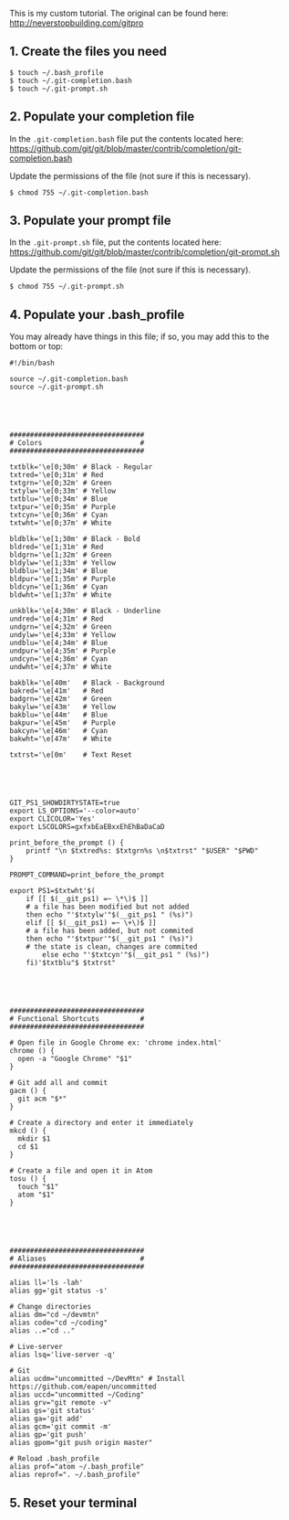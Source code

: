This is my custom tutorial. The original can be found here: http://neverstopbuilding.com/gitpro

## 1. Create the files you need

```
$ touch ~/.bash_profile
$ touch ~/.git-completion.bash
$ touch ~/.git-prompt.sh
```



## 2. Populate your completion file
In the `.git-completion.bash` file put the contents located here: https://github.com/git/git/blob/master/contrib/completion/git-completion.bash

Update the permissions of the file (not sure if this is necessary).

```
$ chmod 755 ~/.git-completion.bash
```



## 3. Populate your prompt file
In the `.git-prompt.sh` file, put the contents located here: https://github.com/git/git/blob/master/contrib/completion/git-prompt.sh

Update the permissions of the file (not sure if this is necessary).

```
$ chmod 755 ~/.git-prompt.sh
```



## 4. Populate your .bash_profile

You may already have things in this file; if so, you may add this to the bottom or top:

```
#!/bin/bash

source ~/.git-completion.bash
source ~/.git-prompt.sh





#################################
# Colors                        #
#################################

txtblk='\e[0;30m' # Black - Regular
txtred='\e[0;31m' # Red
txtgrn='\e[0;32m' # Green
txtylw='\e[0;33m' # Yellow
txtblu='\e[0;34m' # Blue
txtpur='\e[0;35m' # Purple
txtcyn='\e[0;36m' # Cyan
txtwht='\e[0;37m' # White

bldblk='\e[1;30m' # Black - Bold
bldred='\e[1;31m' # Red
bldgrn='\e[1;32m' # Green
bldylw='\e[1;33m' # Yellow
bldblu='\e[1;34m' # Blue
bldpur='\e[1;35m' # Purple
bldcyn='\e[1;36m' # Cyan
bldwht='\e[1;37m' # White

unkblk='\e[4;30m' # Black - Underline
undred='\e[4;31m' # Red
undgrn='\e[4;32m' # Green
undylw='\e[4;33m' # Yellow
undblu='\e[4;34m' # Blue
undpur='\e[4;35m' # Purple
undcyn='\e[4;36m' # Cyan
undwht='\e[4;37m' # White

bakblk='\e[40m'   # Black - Background
bakred='\e[41m'   # Red
badgrn='\e[42m'   # Green
bakylw='\e[43m'   # Yellow
bakblu='\e[44m'   # Blue
bakpur='\e[45m'   # Purple
bakcyn='\e[46m'   # Cyan
bakwht='\e[47m'   # White

txtrst='\e[0m'    # Text Reset





GIT_PS1_SHOWDIRTYSTATE=true
export LS_OPTIONS='--color=auto'
export CLICOLOR='Yes'
export LSCOLORS=gxfxbEaEBxxEhEhBaDaCaD

print_before_the_prompt () {
    printf "\n $txtred%s: $txtgrn%s \n$txtrst" "$USER" "$PWD"
}

PROMPT_COMMAND=print_before_the_prompt

export PS1=$txtwht'$(
    if [[ $(__git_ps1) =~ \*\)$ ]]
    # a file has been modified but not added
    then echo "'$txtylw'"$(__git_ps1 " (%s)")
    elif [[ $(__git_ps1) =~ \+\)$ ]]
    # a file has been added, but not commited
    then echo "'$txtpur'"$(__git_ps1 " (%s)")
    # the state is clean, changes are commited
		else echo "'$txtcyn'"$(__git_ps1 " (%s)")
    fi)'$txtblu"$ $txtrst"





#################################
# Functional Shortcuts          #
#################################

# Open file in Google Chrome ex: 'chrome index.html'
chrome () {
  open -a "Google Chrome" "$1"
}

# Git add all and commit
gacm () {
  git acm "$*"
}

# Create a directory and enter it immediately
mkcd () {
  mkdir $1
  cd $1
}

# Create a file and open it in Atom
tosu () {
  touch "$1"
  atom "$1"
}





#################################
# Aliases                       #
#################################

alias ll='ls -lah'
alias gg='git status -s'

# Change directories
alias dm="cd ~/devmtn"
alias code="cd ~/coding"
alias ..="cd .."

# Live-server
alias lsq='live-server -q'

# Git
alias ucdm="uncommitted ~/DevMtn" # Install https://github.com/eapen/uncommitted
alias uccd="uncommitted ~/Coding"
alias grv="git remote -v"
alias gs='git status'
alias ga='git add'
alias gcm='git commit -m'
alias gp='git push'
alias gpom="git push origin master"

# Reload .bash_profile
alias prof="atom ~/.bash_profile"
alias reprof=". ~/.bash_profile"
```

## 5. Reset your terminal
